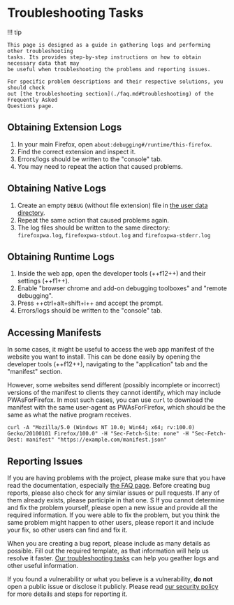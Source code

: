 # Troubleshooting Tasks

!!! tip

    This page is designed as a guide in gathering logs and performing other troubleshooting
    tasks. Its provides step-by-step instructions on how to obtain necessary data that may
    be useful when troubleshooting the problems and reporting issues.

    For specific problem descriptions and their respective solutions, you should check
    out [the troubleshooting section](./faq.md#troubleshooting) of the Frequently Asked
    Questions page.

## Obtaining Extension Logs

1. In your main Firefox, open `about:debugging#/runtime/this-firefox`.
2. Find the correct extension and inspect it.
3. Errors/logs should be written to the "console" tab.
4. You may need to repeat the action that caused problems.

## Obtaining Native Logs

1. Create an empty `DEBUG` (without file extension) file in [the user data directory](../resources/installation-directories.md#user-data).
2. Repeat the same action that caused problems again.
3. The log files should be written to the same directory:<br>
   `firefoxpwa.log`, `firefoxpwa-stdout.log` and `firefoxpwa-stderr.log`

## Obtaining Runtime Logs

1. Inside the web app, open the developer tools (++f12++) and their settings (++f1++).
2. Enable "browser chrome and add-on debugging toolboxes" and "remote debugging".
3. Press ++ctrl+alt+shift+i++ and accept the prompt.
4. Errors/logs should be written to the "console" tab.

## Accessing Manifests

In some cases, it might be useful to access the web app manifest of the website you
want to install. This can be done easily by opening the developer tools (++f12++),
navigating to the "application" tab and the "manifest" section.

However, some websites send different (possibly incomplete or incorrect) versions of
the manifest to clients they cannot identify, which may include PWAsForFirefox. In
most such cases, you can use `curl` to download the manifest with the same user-agent
as PWAsForFirefox, which should be the same as what the native program receives.

```shell
curl -A "Mozilla/5.0 (Windows NT 10.0; Win64; x64; rv:100.0) Gecko/20100101 Firefox/100.0" -H "Sec-Fetch-Site: none" -H "Sec-Fetch-Dest: manifest" "https://example.com/manifest.json"
```

## Reporting Issues

If you are having problems with the project, please make sure that you have read the
documentation, especially [the FAQ page](faq.md). Before creating bug reports, please
also check for any similar issues or pull requests. If any of them already exists, please
participle in that one.
S
If you cannot determine and fix the problem yourself, please open a new issue and provide
all the required information. If you were able to fix the problem, but you think the same
problem might happen to other users, please report it and include your fix, so other
users can find and fix it.

When you are creating a bug report, please include as many details as possible. Fill out the
required template, as that information will help us resolve it faster. [Our troubleshooting
tasks](troubleshooting.md) can help you geather logs and other useful information.

If you found a vulnerability or what you believe is a vulnerability, **do not** open a
public issue or disclose it publicly. Please read [our security policy](https://github.com/filips123/PWAsForFirefox/blob/main/.github/SECURITY.md)
for more details and steps for reporting it.
